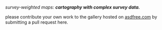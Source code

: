 <i>survey-weighted maps: <b>cartography with complex survey data.</b></i>

please contribute your own work to the gallery hosted on <a href='http://asdfree.com'>asdfree.com</a> by submitting a pull request here.
